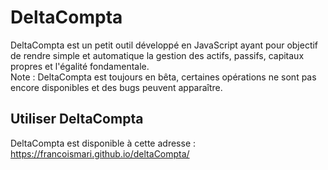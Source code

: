 # DeltaCompta
DeltaCompta est un petit outil développé en JavaScript ayant pour objectif de rendre simple et automatique la gestion des actifs, passifs, capitaux propres et l'égalité fondamentale.<br>
Note : DeltaCompta est toujours en bêta, certaines opérations ne sont pas encore disponibles et des bugs peuvent apparaître.
## Utiliser DeltaCompta
DeltaCompta est disponible à cette adresse : https://francoismari.github.io/deltaCompta/
